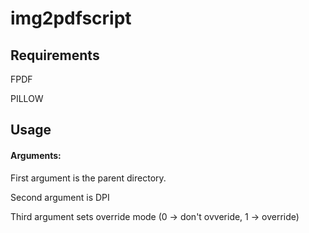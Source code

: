 # img2pdfscript

## Requirements
FPDF

PILLOW

## Usage
#### Arguments:
First argument is the parent directory.

Second argument is DPI

Third argument sets override mode (0 -> don't ovveride, 1 -> override)
